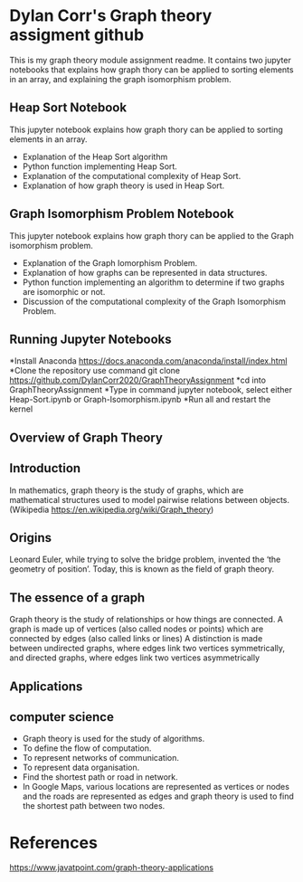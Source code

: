 
# Dylan Corr's Graph theory assigment github
This is my graph theory module assignment readme. It contains two jupyter notebooks that explains how graph thory can be applied to sorting elements in an array, and explaining the graph isomorphism problem.
## Heap Sort Notebook
This jupyter notebook explains how graph thory can be applied to sorting elements in an array. 
* Explanation of the Heap Sort algorithm
* Python function implementing Heap Sort.
* Explanation of the computational complexity of Heap Sort.
* Explanation of how graph theory is used in Heap Sort.
## Graph Isomorphism Problem Notebook
This jupyter notebook explains how graph thory can be applied to the Graph isomorphism problem.
* Explanation of the Graph Iomorphism Problem.
* Explanation of how graphs can be represented in data structures.
* Python function implementing an algorithm to determine if two graphs are isomorphic or not.
* Discussion of the computational complexity of the Graph Isomorphism Problem.


## Running Jupyter Notebooks
*Install Anaconda https://docs.anaconda.com/anaconda/install/index.html
*Clone the repository use command git clone https://github.com/DylanCorr2020/GraphTheoryAssignment
*cd into GraphTheoryAssignment 
*Type in command jupyter notebook, select either Heap-Sort.ipynb or Graph-Isomorphism.ipynb
*Run all and restart the kernel


## Overview of Graph Theory 
## Introduction
In mathematics, graph theory is the study of graphs, which are mathematical structures used to model pairwise relations between objects. (Wikipedia https://en.wikipedia.org/wiki/Graph_theory)
## Origins
Leonard Euler, while trying to solve the bridge problem, invented the ‘the geometry of position’. Today, this is known as the field of graph theory.
## The essence of a graph
Graph theory is the study of relationships or how things are connected.
A graph is made up of vertices (also called nodes or points) which are connected by edges (also called links or lines)
A distinction is made between undirected graphs, where edges link two vertices symmetrically, and directed graphs, where edges link two vertices asymmetrically

## Applications
## computer science 
* Graph theory is used for the study of algorithms.
* To define the flow of computation.
* To represent networks of communication.
* To represent data organisation.
* Find the shortest path or road in network.
* In Google Maps, various locations are represented as vertices or nodes and the roads are represented as edges and graph theory is used to find the shortest path   between two nodes.

# References 
https://www.javatpoint.com/graph-theory-applications



